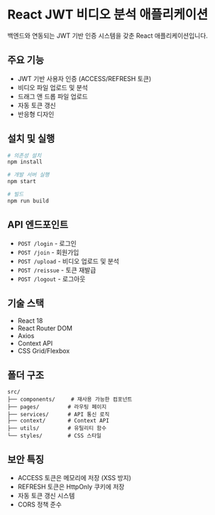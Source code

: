 # React JWT 비디오 분석 애플리케이션
백엔드와 연동되는 JWT 기반 인증 시스템을 갖춘 React 애플리케이션입니다.

## 주요 기능

- JWT 기반 사용자 인증 (ACCESS/REFRESH 토큰)
- 비디오 파일 업로드 및 분석
- 드래그 앤 드롭 파일 업로드
- 자동 토큰 갱신
- 반응형 디자인

## 설치 및 실행

```bash
# 의존성 설치
npm install

# 개발 서버 실행
npm start

# 빌드
npm run build
```

## API 엔드포인트

- `POST /login` - 로그인
- `POST /join` - 회원가입
- `POST /upload` - 비디오 업로드 및 분석
- `POST /reissue` - 토큰 재발급
- `POST /logout` - 로그아웃

## 기술 스택

- React 18
- React Router DOM
- Axios
- Context API
- CSS Grid/Flexbox

## 폴더 구조

```
src/
├── components/     # 재사용 가능한 컴포넌트
├── pages/         # 라우팅 페이지
├── services/      # API 통신 로직
├── context/       # Context API
├── utils/         # 유틸리티 함수
└── styles/        # CSS 스타일
```

## 보안 특징

- ACCESS 토큰은 메모리에 저장 (XSS 방지)
- REFRESH 토큰은 HttpOnly 쿠키에 저장
- 자동 토큰 갱신 시스템
- CORS 정책 준수